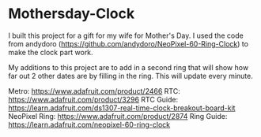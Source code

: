 # Mothersday-Clock

I built this project for a gift for my wife for Mother's Day.  I used the code from andydoro (https://github.com/andydoro/NeoPixel-60-Ring-Clock) to make the clock part work.  

My additions to this project are to add in a second ring that will show how far out 2 other dates are by filling in the ring.  This will update every minute.

Metro: https://www.adafruit.com/product/2466
RTC: https://www.adafruit.com/product/3296
RTC Guide: https://learn.adafruit.com/ds1307-real-time-clock-breakout-board-kit
NeoPixel Ring: https://www.adafruit.com/product/2874
Ring Guide: https://learn.adafruit.com/neopixel-60-ring-clock
